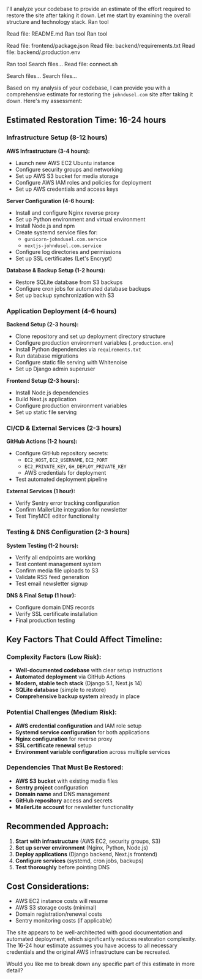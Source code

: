 I'll analyze your codebase to provide an estimate of the effort required to restore the site after taking it down. Let me start by examining the overall structure and technology stack.
Ran tool

Read file: README.md
Ran tool
Ran tool

Read file: frontend/package.json
Read file: backend/requirements.txt
Read file: backend/.production.env

Ran tool
Search files...
Read file: connect.sh

Search files...
Search files...

Based on my analysis of your codebase, I can provide you with a comprehensive estimate for restoring the `johndusel.com` site after taking it down. Here's my assessment:

## **Estimated Restoration Time: 16-24 hours**

### **Infrastructure Setup (8-12 hours)**

**AWS Infrastructure (3-4 hours):**

- Launch new AWS EC2 Ubuntu instance
- Configure security groups and networking
- Set up AWS S3 bucket for media storage
- Configure AWS IAM roles and policies for deployment
- Set up AWS credentials and access keys

**Server Configuration (4-6 hours):**

- Install and configure Nginx reverse proxy
- Set up Python environment and virtual environment
- Install Node.js and npm
- Create systemd service files for:
  - `gunicorn-johndusel.com.service`
  - `nextjs-johndusel.com.service`
- Configure log directories and permissions
- Set up SSL certificates (Let's Encrypt)

**Database & Backup Setup (1-2 hours):**

- Restore SQLite database from S3 backups
- Configure cron jobs for automated database backups
- Set up backup synchronization with S3

### **Application Deployment (4-6 hours)**

**Backend Setup (2-3 hours):**

- Clone repository and set up deployment directory structure
- Configure production environment variables (`.production.env`)
- Install Python dependencies via `requirements.txt`
- Run database migrations
- Configure static file serving with Whitenoise
- Set up Django admin superuser

**Frontend Setup (2-3 hours):**

- Install Node.js dependencies
- Build Next.js application
- Configure production environment variables
- Set up static file serving

### **CI/CD & External Services (2-3 hours)**

**GitHub Actions (1-2 hours):**

- Configure GitHub repository secrets:
  - `EC2_HOST`, `EC2_USERNAME`, `EC2_PORT`
  - `EC2_PRIVATE_KEY`, `GH_DEPLOY_PRIVATE_KEY`
  - AWS credentials for deployment
- Test automated deployment pipeline

**External Services (1 hour):**

- Verify Sentry error tracking configuration
- Confirm MailerLite integration for newsletter
- Test TinyMCE editor functionality

### **Testing & DNS Configuration (2-3 hours)**

**System Testing (1-2 hours):**

- Verify all endpoints are working
- Test content management system
- Confirm media file uploads to S3
- Validate RSS feed generation
- Test email newsletter signup

**DNS & Final Setup (1 hour):**

- Configure domain DNS records
- Verify SSL certificate installation
- Final production testing

## **Key Factors That Could Affect Timeline:**

### **Complexity Factors (Low Risk):**

- **Well-documented codebase** with clear setup instructions
- **Automated deployment** via GitHub Actions
- **Modern, stable tech stack** (Django 5.1, Next.js 14)
- **SQLite database** (simple to restore)
- **Comprehensive backup system** already in place

### **Potential Challenges (Medium Risk):**

- **AWS credential configuration** and IAM role setup
- **Systemd service configuration** for both applications
- **Nginx configuration** for reverse proxy
- **SSL certificate renewal** setup
- **Environment variable configuration** across multiple services

### **Dependencies That Must Be Restored:**

- **AWS S3 bucket** with existing media files
- **Sentry project** configuration
- **Domain name** and DNS management
- **GitHub repository** access and secrets
- **MailerLite account** for newsletter functionality

## **Recommended Approach:**

1. **Start with infrastructure** (AWS EC2, security groups, S3)
2. **Set up server environment** (Nginx, Python, Node.js)
3. **Deploy applications** (Django backend, Next.js frontend)
4. **Configure services** (systemd, cron jobs, backups)
5. **Test thoroughly** before pointing DNS

## **Cost Considerations:**

- AWS EC2 instance costs will resume
- AWS S3 storage costs (minimal)
- Domain registration/renewal costs
- Sentry monitoring costs (if applicable)

The site appears to be well-architected with good documentation and automated deployment, which significantly reduces restoration complexity. The 16-24 hour estimate assumes you have access to all necessary credentials and the original AWS infrastructure can be recreated.

Would you like me to break down any specific part of this estimate in more detail?
